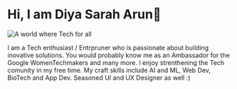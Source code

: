 # Hi, I am Diya Sarah Arun🌻
![A world where Tech for all](https://github.com/user-attachments/assets/e41d96ad-4048-49d4-aa6e-7ac21a3f8481)

I am a Tech enthusiast / Entrpruner who is passionate about building inovative solutions. You would probably know me as an Ambassador for the Google WomenTechmakers and many more. I enjoy strenthening the Tech comunity in my free time. My craft skills include AI and ML, Web Dev, BioTech and App Dev. Seasoned UI and UX Designer as well :)
